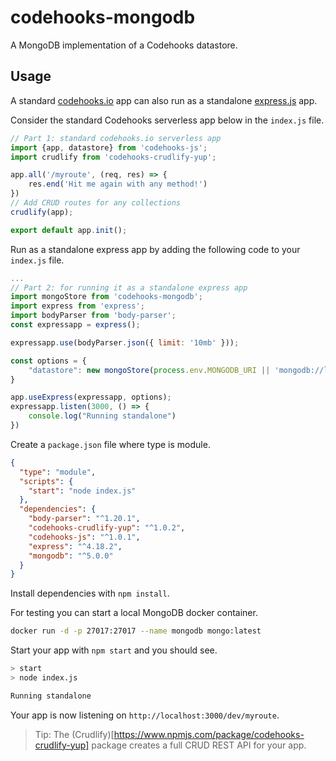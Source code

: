 # codehooks-mongodb
A MongoDB implementation of a Codehooks datastore.

## Usage

A standard [codehooks.io](https://codehooks.io) app can also run as a standalone [express.js](https://expressjs.com) app.

Consider the standard Codehooks serverless app below in the `index.js` file.

```js
// Part 1: standard codehooks.io serverless app
import {app, datastore} from 'codehooks-js';
import crudlify from 'codehooks-crudlify-yup';

app.all('/myroute', (req, res) => {
    res.end('Hit me again with any method!')
})
// Add CRUD routes for any collections
crudlify(app);

export default app.init();
```

Run as a standalone express app by adding the following code to your `index.js` file.

```js
...
// Part 2: for running it as a standalone express app
import mongoStore from 'codehooks-mongodb';
import express from 'express';
import bodyParser from 'body-parser';
const expressapp = express();

expressapp.use(bodyParser.json({ limit: '10mb' }));

const options = {
    "datastore": new mongoStore(process.env.MONGODB_URI || 'mongodb://localhost:27017')
}

app.useExpress(expressapp, options);
expressapp.listen(3000, () => {
    console.log("Running standalone")
})
```
Create a `package.json` file where type is module.

```json
{
  "type": "module",
  "scripts": {
    "start": "node index.js"
  },
  "dependencies": {
    "body-parser": "^1.20.1",
    "codehooks-crudlify-yup": "^1.0.2",
    "codehooks-js": "^1.0.1",
    "express": "^4.18.2",
    "mongodb": "^5.0.0"
  }
}
```

Install dependencies with `npm install`.

For testing you can start a local MongoDB docker container.
```bash
docker run -d -p 27017:27017 --name mongodb mongo:latest
```

Start your app with `npm start` and you should see.

```bash
> start
> node index.js

Running standalone
```

Your app is now listening on `http://localhost:3000/dev/myroute`.

> Tip: The (Crudlify)[https://www.npmjs.com/package/codehooks-crudlify-yup] package creates a full CRUD REST API for your app.
